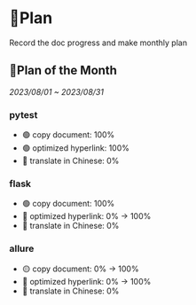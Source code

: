 # 🧾Plan

Record the doc progress and make monthly plan

## 📝Plan of the Month

*2023/08/01 ~ 2023/08/31*

### pytest

- 🟢 copy document: 100% 
- 🟢 optimized hyperlink: 100%
- 🔴 translate in Chinese: 0% 

###  flask

- 🟢 copy document: 100%
- 🔴 optimized hyperlink: 0% -> 100% 
- 🔴 translate in Chinese: 0% 

###  allure

- 🟡 copy document: 0% -> 100%
- 🔴 optimized hyperlink: 0% -> 100%
- 🔴 translate in Chinese: 0% 